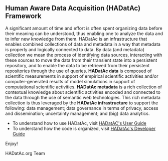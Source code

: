 ## Human Aware Data Acquisition (HADatAc) Framework

A significant amount of time and effort is often spent organizing data before their meaning can be understood, thus enabling one to analyze the data and to infer new knowledge from them. HADatAc is an infrastructure that enables combined collections of data and metadata in a way that metadata is properly and logically connected to data. By data (and metadata) collection we mean the process of identifying data sources, interacting with these sources to move the data from their transient state into a persistent repository, and to enable the data to be retrieved from their persistent repositories through the use of queries. **HADatAc data** is composed of scientific measurements in support of empirical scientific activities and/or computer-generated results of model simulations in support of computational scientific activities. **HADatAc metadata** is a rich collection of contextual knowledge about scientific activities encoded and connected to the data through the use of semantic web technologies. This rich metadata collection is thus leveraged by the **HADatAc infrastructure** to support the following: data management; data governance in terms of privacy, access and dissemination; uncertainty management; and (big) data analytics.  

* To understand how to use HADatAc, visit [HADatAC's User Guide](https://github.com/paulopinheiro1234/hadatac/wiki/HADatAc-User-Guide)
* To understand how the code is organized, visit [HADatAc's Developer Guide](https://github.com/paulopinheiro1234/hadatac-devguide/wiki/HADatAc-Developers-Guide)


Enjoy!

HADatAc.org Team 
